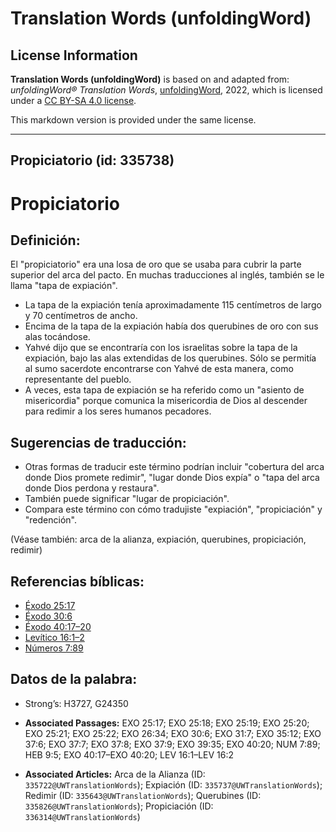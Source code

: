 # Translation Words (unfoldingWord)

## License Information

**Translation Words (unfoldingWord)** is based on and adapted from: _unfoldingWord® Translation Words_, [unfoldingWord](https://unfoldingword.org/utw), 2022, which is licensed under a [CC BY-SA 4.0 license](https://creativecommons.org/licenses/by-sa/4.0/legalcode.en).

This markdown version is provided under the same license.



--------------------------------

## Propiciatorio (id: 335738)

Propiciatorio
=============

Definición:
-----------

El "propiciatorio" era una losa de oro que se usaba para cubrir la parte superior del arca del pacto. En muchas traducciones al inglés, también se le llama "tapa de expiación".

* La tapa de la expiación tenía aproximadamente 115 centímetros de largo y 70 centímetros de ancho.
* Encima de la tapa de la expiación había dos querubines de oro con sus alas tocándose.
* Yahvé dijo que se encontraría con los israelitas sobre la tapa de la expiación, bajo las alas extendidas de los querubines. Sólo se permitía al sumo sacerdote encontrarse con Yahvé de esta manera, como representante del pueblo.
* A veces, esta tapa de expiación se ha referido como un "asiento de misericordia" porque comunica la misericordia de Dios al descender para redimir a los seres humanos pecadores.

Sugerencias de traducción:
--------------------------

* Otras formas de traducir este término podrían incluir "cobertura del arca donde Dios promete redimir", "lugar donde Dios expía" o "tapa del arca donde Dios perdona y restaura".
* También puede significar "lugar de propiciación".
* Compara este término con cómo tradujiste "expiación", "propiciación" y "redención".

(Véase también: arca de la alianza, expiación, querubines, propiciación, redimir)

Referencias bíblicas:
---------------------

* [Éxodo 25:17](https://ref.ly/Exod25:17)
* [Éxodo 30:6](https://ref.ly/Exod30:6)
* [Éxodo 40:17–20](https://ref.ly/Exod40:17-Exod40:20)
* [Levítico 16:1–2](https://ref.ly/Lev16:1-Lev16:2)
* [Números 7:89](https://ref.ly/Num7:89)

Datos de la palabra:
--------------------

* Strong’s: H3727, G24350

* **Associated Passages:** EXO 25:17; EXO 25:18; EXO 25:19; EXO 25:20; EXO 25:21; EXO 25:22; EXO 26:34; EXO 30:6; EXO 31:7; EXO 35:12; EXO 37:6; EXO 37:7; EXO 37:8; EXO 37:9; EXO 39:35; EXO 40:20; NUM 7:89; HEB 9:5; EXO 40:17–EXO 40:20; LEV 16:1–LEV 16:2
* **Associated Articles:** Arca de la Alianza (ID: `335722@UWTranslationWords`); Expiación (ID: `335737@UWTranslationWords`); Redimir (ID: `335643@UWTranslationWords`); Querubines (ID: `335826@UWTranslationWords`); Propiciación (ID: `336314@UWTranslationWords`)

